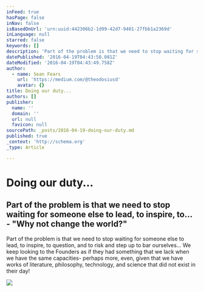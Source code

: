 ```yaml
---
inFeed: true
hasPage: false
inNav: false
isBasedOnUrl: 'urn:uuid:442306b2-1d99-42d7-9401-27fbb1a2369d'
inLanguage: null
starred: false
keywords: []
description: 'Part of the problem is that we need to stop waiting for someone else to lead, to inspire, to question, and to risk and step up to bar ourselves... We keep looking to the Founders as if they had something that we lack when we have the same capacities- perhaps more, even, given that we have works of literature, philosophy, technology, and science that did not exist in their day!'
datePublished: '2016-04-19T04:43:50.081Z'
dateModified: '2016-04-19T04:43:49.758Z'
author:
  - name: Sean Fears
    url: 'https://medium.com/@theodosiusd'
    avatar: {}
title: Doing our duty...
authors: []
publisher:
  name: ''
  domain: ''
  url: null
  favicon: null
sourcePath: _posts/2016-04-19-doing-our-duty.md
published: true
_context: 'http://schema.org'
_type: Article

---
```

# Doing our duty...

<article style=""><h1>Part of the problem is that we need to stop waiting for someone else to lead, to inspire, to... - "Why not change the world?"</h1><p>Part of the problem is that we need to stop waiting for someone else to lead, to inspire, to question, and to risk and step up to bar ourselves... We keep looking to the Founders as if they had something that we lack when we have the same capacities- perhaps more, even, given that we have works of literature, philosophy, technology, and science that did not exist in their day!</p><img src="https://cdn-images-1.medium.com/fit/c/60/60/1*jfWjja5NUPqGoeERO-iWJA.jpeg" /></article>